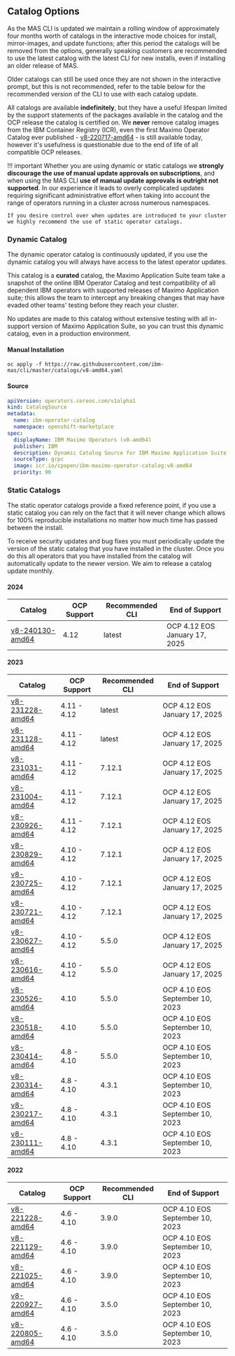Catalog Options
-------------------------------------------------------------------------------
As the MAS CLI is updated we maintain a rolling window of approximately four months worth of catalogs in the interactive mode choices for install, mirror-images, and update functions; after this period the catalogs will be removed from the options, generally speaking customers are recommended to use the latest catalog with the latest CLI for new installs, even if installing an older release of MAS.

Older catalogs can still be used once they are not shown in the interactive prompt, but this is not recommended, refer to the table below for the recommended version of the CLI to use with each catalog update.

All catalogs are available **indefinitely**, but they have a useful lifespan limited by the support statements of the packages available in the catalog and the OCP release the catalog is certified on.  We **never** remove catalog images from the IBM Container Registry (ICR), even the first Maximo Operator Catalog ever published - [v8-220717-amd64](v8-220717-amd64.md) - is still available today, however it's usefulness is questionable due to the end of life of all compatible OCP releases.


!!! important
    Whether you are using dynamic or static catalogs we **strongly discourage the use of manual update approvals on subscriptions**, and when using the MAS CLI **use of manual update approvals is outright not supported**.  In our experience it leads to overly complicated updates requiring significant administrative effort when taking into account the range of operators running in a cluster across numerous namespaces.

    If you desire control over when updates are introduced to your cluster we highly recommend the use of static operator catalogs.

### Dynamic Catalog
The dynamic operator catalog is continuously updated, if you use the dynamic catalog you will always have access to the latest operator updates.

This catalog is a **curated** catalog, the Maximo Application Suite team take a snapshot of the online IBM Operator Catalog and test compatibility of all dependent IBM operators with supported releases of Maximo Application suite; this allows the team to intercept any breaking changes that may have evaded other teams' testing before they reach your cluster.

No updates are made to this catalog without extensive testing with all in-support version of Maximo Application Suite, so you can trust this dynamic catalog, even in a production environment.

#### Manual Installation
`oc apply -f https://raw.githubusercontent.com/ibm-mas/cli/master/catalogs/v8-amd64.yaml`

#### Source
```yaml
apiVersion: operators.coreos.com/v1alpha1
kind: CatalogSource
metadata:
  name: ibm-operator-catalog
  namespace: openshift-marketplace
spec:
  displayName: IBM Maximo Operators (v8-amd64)
  publisher: IBM
  description: Dynamic Catalog Source for IBM Maximo Application Suite
  sourceType: grpc
  image: icr.io/cpopen/ibm-maximo-operator-catalog:v8-amd64
  priority: 90
```

### Static Catalogs
The static operator catalogs provide a fixed reference point, if you use a static catalog you can rely on the fact that it will never change which allows for 100% reproducible installations no matter how much time has passed between the install.

To receive security updates and bug fixes you must periodically update the version of the static catalog that you have installed in the cluster.  Once you do this all operators that you have installed from the catalog will automatically update to the newer version.  We aim to release a catalog update monthly.

#### 2024
| Catalog                               | OCP Support | Recommended CLI | End of Support                  |
| ------------------------------------- | ----------- | --------------- | ------------------------------- |
| [v8-240130-amd64](v8-240130-amd64.md) | 4.12        | latest          | OCP 4.12 EOS January 17, 2025   |

#### 2023
| Catalog                               | OCP Support | Recommended CLI | End of Support                  |
| ------------------------------------- | ----------- | --------------- | ------------------------------- |
| [v8-231228-amd64](v8-231228-amd64.md) | 4.11 - 4.12 | latest          | OCP 4.12 EOS January 17, 2025   |
| [v8-231128-amd64](v8-231128-amd64.md) | 4.11 - 4.12 | latest          | OCP 4.12 EOS January 17, 2025   |
| [v8-231031-amd64](v8-231031-amd64.md) | 4.11 - 4.12 | 7.12.1          | OCP 4.12 EOS January 17, 2025   |
| [v8-231004-amd64](v8-231004-amd64.md) | 4.11 - 4.12 | 7.12.1          | OCP 4.12 EOS January 17, 2025   |
| [v8-230926-amd64](v8-230926-amd64.md) | 4.11 - 4.12 | 7.12.1          | OCP 4.12 EOS January 17, 2025   |
| [v8-230829-amd64](v8-230829-amd64.md) | 4.10 - 4.12 | 7.12.1          | OCP 4.12 EOS January 17, 2025   |
| [v8-230725-amd64](v8-230725-amd64.md) | 4.10 - 4.12 | 7.12.1          | OCP 4.12 EOS January 17, 2025   |
| [v8-230721-amd64](v8-230721-amd64.md) | 4.10 - 4.12 | 7.12.1          | OCP 4.12 EOS January 17, 2025   |
| [v8-230627-amd64](v8-230627-amd64.md) | 4.10 - 4.12 | 5.5.0           | OCP 4.12 EOS January 17, 2025   |
| [v8-230616-amd64](v8-230616-amd64.md) | 4.10 - 4.12 | 5.5.0           | OCP 4.12 EOS January 17, 2025   |
| [v8-230526-amd64](v8-230526-amd64.md) | 4.10        | 5.5.0           | OCP 4.10 EOS September 10, 2023 |
| [v8-230518-amd64](v8-230518-amd64.md) | 4.10        | 5.5.0           | OCP 4.10 EOS September 10, 2023 |
| [v8-230414-amd64](v8-230414-amd64.md) | 4.8 - 4.10  | 5.5.0           | OCP 4.10 EOS September 10, 2023 |
| [v8-230314-amd64](v8-230314-amd64.md) | 4.8 - 4.10  | 4.3.1           | OCP 4.10 EOS September 10, 2023 |
| [v8-230217-amd64](v8-230217-amd64.md) | 4.8 - 4.10  | 4.3.1           | OCP 4.10 EOS September 10, 2023 |
| [v8-230111-amd64](v8-230111-amd64.md) | 4.8 - 4.10  | 4.3.1           | OCP 4.10 EOS September 10, 2023 |

#### 2022
| Catalog                               | OCP Support | Recommended CLI | End of Support                  |
| ------------------------------------- | ----------- | --------------- |------------------------------- |
| [v8-221228-amd64](v8-221228-amd64.md) | 4.6 - 4.10  | 3.9.0           | OCP 4.10 EOS September 10, 2023 |
| [v8-221129-amd64](v8-221129-amd64.md) | 4.6 - 4.10  | 3.9.0           | OCP 4.10 EOS September 10, 2023 |
| [v8-221025-amd64](v8-221025-amd64.md) | 4.6 - 4.10  | 3.9.0           | OCP 4.10 EOS September 10, 2023 |
| [v8-220927-amd64](v8-220927-amd64.md) | 4.6 - 4.10  | 3.5.0           | OCP 4.10 EOS September 10, 2023 |
| [v8-220805-amd64](v8-220805-amd64.md) | 4.6 - 4.10  | 3.5.0           | OCP 4.10 EOS September 10, 2023 |
